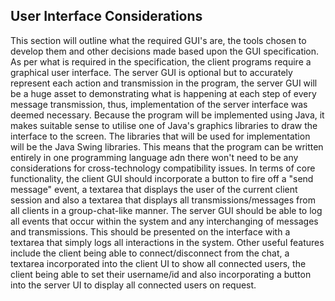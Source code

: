 ## User Interface Considerations

This section will outline what the required GUI's are, the tools chosen to develop them and other decisions made based upon the GUI specification. As per what is required in the specification, the client programs require a graphical user interface. The server GUI is optional but to accurately represent each action and transmission in the program, the server GUI will be a huge asset to demonstrating what is happening at each step of every message transmission, thus, implementation of the server interface was deemed necessary. Because the program will be implemented using Java, it makes suitable sense to utilise one of Java's graphics libraries to draw the interface to the screen. The libraries that will be used for implementation will be the Java Swing libraries. This means that the program can be written entirely in one programming language adn there won't need to be any considerations for cross-technology compatibility issues. In terms of core functionality, the client GUI should incorporate a button to fire off a "send message" event, a textarea that displays the user of the current client session and also a textarea that displays all transmissions/messages from all clients in a group-chat-like manner. The server GUI should be able to log all events that occur within the system and any interchanging of messages and transmissions. This should be presented on the interface with a textarea that simply logs all interactions in the system. Other useful features include the client being able to connect/disconnect from the chat, a textarea incorporated into the client UI to show all connected users, the client being able to set their username/id and also incorporating a button into the server UI to display all connected users on request.

